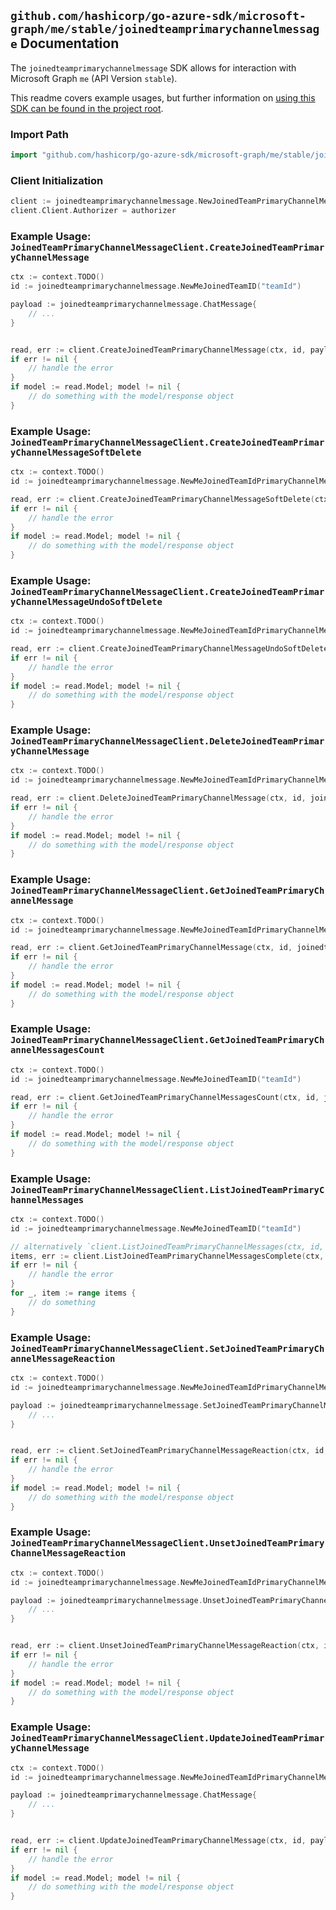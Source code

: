 
## `github.com/hashicorp/go-azure-sdk/microsoft-graph/me/stable/joinedteamprimarychannelmessage` Documentation

The `joinedteamprimarychannelmessage` SDK allows for interaction with Microsoft Graph `me` (API Version `stable`).

This readme covers example usages, but further information on [using this SDK can be found in the project root](https://github.com/hashicorp/go-azure-sdk/tree/main/docs).

### Import Path

```go
import "github.com/hashicorp/go-azure-sdk/microsoft-graph/me/stable/joinedteamprimarychannelmessage"
```


### Client Initialization

```go
client := joinedteamprimarychannelmessage.NewJoinedTeamPrimaryChannelMessageClientWithBaseURI("https://graph.microsoft.com")
client.Client.Authorizer = authorizer
```


### Example Usage: `JoinedTeamPrimaryChannelMessageClient.CreateJoinedTeamPrimaryChannelMessage`

```go
ctx := context.TODO()
id := joinedteamprimarychannelmessage.NewMeJoinedTeamID("teamId")

payload := joinedteamprimarychannelmessage.ChatMessage{
	// ...
}


read, err := client.CreateJoinedTeamPrimaryChannelMessage(ctx, id, payload, joinedteamprimarychannelmessage.DefaultCreateJoinedTeamPrimaryChannelMessageOperationOptions())
if err != nil {
	// handle the error
}
if model := read.Model; model != nil {
	// do something with the model/response object
}
```


### Example Usage: `JoinedTeamPrimaryChannelMessageClient.CreateJoinedTeamPrimaryChannelMessageSoftDelete`

```go
ctx := context.TODO()
id := joinedteamprimarychannelmessage.NewMeJoinedTeamIdPrimaryChannelMessageID("teamId", "chatMessageId")

read, err := client.CreateJoinedTeamPrimaryChannelMessageSoftDelete(ctx, id, joinedteamprimarychannelmessage.DefaultCreateJoinedTeamPrimaryChannelMessageSoftDeleteOperationOptions())
if err != nil {
	// handle the error
}
if model := read.Model; model != nil {
	// do something with the model/response object
}
```


### Example Usage: `JoinedTeamPrimaryChannelMessageClient.CreateJoinedTeamPrimaryChannelMessageUndoSoftDelete`

```go
ctx := context.TODO()
id := joinedteamprimarychannelmessage.NewMeJoinedTeamIdPrimaryChannelMessageID("teamId", "chatMessageId")

read, err := client.CreateJoinedTeamPrimaryChannelMessageUndoSoftDelete(ctx, id, joinedteamprimarychannelmessage.DefaultCreateJoinedTeamPrimaryChannelMessageUndoSoftDeleteOperationOptions())
if err != nil {
	// handle the error
}
if model := read.Model; model != nil {
	// do something with the model/response object
}
```


### Example Usage: `JoinedTeamPrimaryChannelMessageClient.DeleteJoinedTeamPrimaryChannelMessage`

```go
ctx := context.TODO()
id := joinedteamprimarychannelmessage.NewMeJoinedTeamIdPrimaryChannelMessageID("teamId", "chatMessageId")

read, err := client.DeleteJoinedTeamPrimaryChannelMessage(ctx, id, joinedteamprimarychannelmessage.DefaultDeleteJoinedTeamPrimaryChannelMessageOperationOptions())
if err != nil {
	// handle the error
}
if model := read.Model; model != nil {
	// do something with the model/response object
}
```


### Example Usage: `JoinedTeamPrimaryChannelMessageClient.GetJoinedTeamPrimaryChannelMessage`

```go
ctx := context.TODO()
id := joinedteamprimarychannelmessage.NewMeJoinedTeamIdPrimaryChannelMessageID("teamId", "chatMessageId")

read, err := client.GetJoinedTeamPrimaryChannelMessage(ctx, id, joinedteamprimarychannelmessage.DefaultGetJoinedTeamPrimaryChannelMessageOperationOptions())
if err != nil {
	// handle the error
}
if model := read.Model; model != nil {
	// do something with the model/response object
}
```


### Example Usage: `JoinedTeamPrimaryChannelMessageClient.GetJoinedTeamPrimaryChannelMessagesCount`

```go
ctx := context.TODO()
id := joinedteamprimarychannelmessage.NewMeJoinedTeamID("teamId")

read, err := client.GetJoinedTeamPrimaryChannelMessagesCount(ctx, id, joinedteamprimarychannelmessage.DefaultGetJoinedTeamPrimaryChannelMessagesCountOperationOptions())
if err != nil {
	// handle the error
}
if model := read.Model; model != nil {
	// do something with the model/response object
}
```


### Example Usage: `JoinedTeamPrimaryChannelMessageClient.ListJoinedTeamPrimaryChannelMessages`

```go
ctx := context.TODO()
id := joinedteamprimarychannelmessage.NewMeJoinedTeamID("teamId")

// alternatively `client.ListJoinedTeamPrimaryChannelMessages(ctx, id, joinedteamprimarychannelmessage.DefaultListJoinedTeamPrimaryChannelMessagesOperationOptions())` can be used to do batched pagination
items, err := client.ListJoinedTeamPrimaryChannelMessagesComplete(ctx, id, joinedteamprimarychannelmessage.DefaultListJoinedTeamPrimaryChannelMessagesOperationOptions())
if err != nil {
	// handle the error
}
for _, item := range items {
	// do something
}
```


### Example Usage: `JoinedTeamPrimaryChannelMessageClient.SetJoinedTeamPrimaryChannelMessageReaction`

```go
ctx := context.TODO()
id := joinedteamprimarychannelmessage.NewMeJoinedTeamIdPrimaryChannelMessageID("teamId", "chatMessageId")

payload := joinedteamprimarychannelmessage.SetJoinedTeamPrimaryChannelMessageReactionRequest{
	// ...
}


read, err := client.SetJoinedTeamPrimaryChannelMessageReaction(ctx, id, payload, joinedteamprimarychannelmessage.DefaultSetJoinedTeamPrimaryChannelMessageReactionOperationOptions())
if err != nil {
	// handle the error
}
if model := read.Model; model != nil {
	// do something with the model/response object
}
```


### Example Usage: `JoinedTeamPrimaryChannelMessageClient.UnsetJoinedTeamPrimaryChannelMessageReaction`

```go
ctx := context.TODO()
id := joinedteamprimarychannelmessage.NewMeJoinedTeamIdPrimaryChannelMessageID("teamId", "chatMessageId")

payload := joinedteamprimarychannelmessage.UnsetJoinedTeamPrimaryChannelMessageReactionRequest{
	// ...
}


read, err := client.UnsetJoinedTeamPrimaryChannelMessageReaction(ctx, id, payload, joinedteamprimarychannelmessage.DefaultUnsetJoinedTeamPrimaryChannelMessageReactionOperationOptions())
if err != nil {
	// handle the error
}
if model := read.Model; model != nil {
	// do something with the model/response object
}
```


### Example Usage: `JoinedTeamPrimaryChannelMessageClient.UpdateJoinedTeamPrimaryChannelMessage`

```go
ctx := context.TODO()
id := joinedteamprimarychannelmessage.NewMeJoinedTeamIdPrimaryChannelMessageID("teamId", "chatMessageId")

payload := joinedteamprimarychannelmessage.ChatMessage{
	// ...
}


read, err := client.UpdateJoinedTeamPrimaryChannelMessage(ctx, id, payload, joinedteamprimarychannelmessage.DefaultUpdateJoinedTeamPrimaryChannelMessageOperationOptions())
if err != nil {
	// handle the error
}
if model := read.Model; model != nil {
	// do something with the model/response object
}
```
